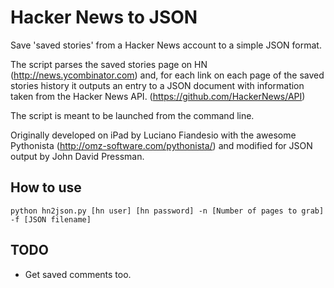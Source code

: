 # Hacker News to JSON #

Save 'saved stories' from a Hacker News account to a simple JSON format.

The script parses the saved stories page on HN (http://news.ycombinator.com) and, for each link on each page of the saved stories history it outputs an entry to a JSON document with information taken from the Hacker News API. (https://github.com/HackerNews/API)

The script is meant to be launched from the command line.

Originally developed on iPad by Luciano Fiandesio with the awesome Pythonista (http://omz-software.com/pythonista/)
and modified for JSON output by John David Pressman.

## How to use ##

`python hn2json.py [hn user] [hn password] -n [Number of pages to grab] -f [JSON filename]`

## TODO ##

- Get saved comments too.
